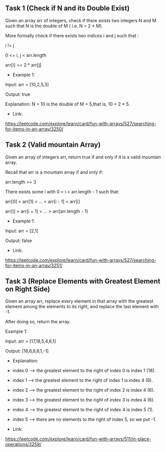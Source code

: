 ## Task 1 (Check if N and its Double Exist)

Given an array arr of integers, check if there exists two integers N and M such that N is the double of M ( i.e. N = 2 * M).

More formally check if there exists two indices i and j such that :

i != j

0 <= i, j < arr.length

arr[i] == 2 * arr[j]
 

* Example 1:

Input: arr = [10,2,5,3]

Output: true

Explanation: N = 10 is the double of M = 5,that is, 10 = 2 * 5.

* Link:

https://leetcode.com/explore/learn/card/fun-with-arrays/527/searching-for-items-in-an-array/3250/ 


## Task 2 (Valid mountain Array)

Given an array of integers arr, return true if and only if it is a valid mountain array.

Recall that arr is a mountain array if and only if:

arr.length >= 3

There exists some i with 0 < i < arr.length - 1 such that:

arr[0] < arr[1] < ... < arr[i - 1] < arr[i]

arr[i] > arr[i + 1] > ... > arr[arr.length - 1]


* Example 1:

Input: arr = [2,1]

Output: false

* Link:

https://leetcode.com/explore/learn/card/fun-with-arrays/527/searching-for-items-in-an-array/3251/

## Task 3 (Replace Elements with Greatest Element on Right Side)

Given an array arr, replace every element in that array with the greatest element among the elements to its right, and replace the last element with -1.

After doing so, return the array.

 


Example 1:

Input: arr = [17,18,5,4,6,1]

Output: [18,6,6,6,1,-1]

* Explanation: 

- index 0 --> the greatest element to the right of index 0 is index 1 (18).

- index 1 --> the greatest element to the right of index 1 is index 4 (6).

- index 2 --> the greatest element to the right of index 2 is index 4 (6).

- index 3 --> the greatest element to the right of index 3 is index 4 (6).

- index 4 --> the greatest element to the right of index 4 is index 5 (1).

- index 5 --> there are no elements to the right of index 5, so we put -1.

* Link:

https://leetcode.com/explore/learn/card/fun-with-arrays/511/in-place-operations/3259/